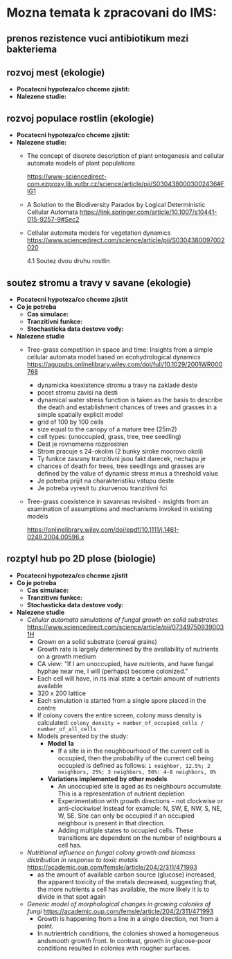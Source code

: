 # Mozna temata k zpracovani do IMS:

## prenos rezistence vuci antibiotikum mezi bakteriema
## rozvoj mest (ekologie)
-  **Pocatecni hypoteza/co chceme zjistit:** 
-  **Nalezene studie:** 

## rozvoj populace rostlin (ekologie)
-  **Pocatecni hypoteza/co chceme zjistit:** 
-  **Nalezene studie:** 
    - The concept of discrete description of plant ontogenesis and      cellular automata models of plant populations

        https://www-sciencedirect-com.ezproxy.lib.vutbr.cz/science/article/pii/S0304380003002436#FIG1

    - A Solution to the Biodiversity Paradox by Logical Deterministic   Cellular Automata
        https://link.springer.com/article/10.1007/s10441-015-9257-9#Sec2

    - Cellular automata models for vegetation dynamics
        https://www.sciencedirect.com/science/article/pii/S0304380097002020

        4.1 Soutez dvou druhu rostlin

## soutez stromu a travy v savane (ekologie)
-  **Pocatecni hypoteza/co chceme zjistit** 
-  **Co je potreba**
    - **Cas simulace:**
    - **Tranzitivni funkce:**
    - **Stochasticka data destove vody:**
-  **Nalezene studie**
    - Tree-grass competition in space and time: Insights from a simple cellular automata model based on ecohydrological dynamics
    https://agupubs.onlinelibrary.wiley.com/doi/full/10.1029/2001WR000768
        - dynamicka koexistence stromu a travy na zaklade deste
        - pocet stromu zavisi na desti
        - dynamical water stress function is taken as the basis to describe the death and establishment chances of trees and grasses in a simple spatially explicit model
        - grid of 100 by 100 cells
        - size equal to the canopy of a mature tree (25m2)
        - cell types: (unoccupied, grass, tree, tree seedling)
        - Dest je rovnomerne rozprostren
        - Strom pracuje s 24-okolim (2 bunky siroke moorovo okoli)
        - Ty funkce zasrany tranzitivni jsou fakt darecek, nechapu je
        - chances of death for trees, tree seedlings and grasses are defined by the value of dynamic stress minus a threshold value
        - Je potreba prijit na charakteristiku vstupu deste
        - Je potreba vyresit tu zkurvenou tranzitivni fci
    - Tree-grass coexistence in savannas revisited - insights from an     examination of assumptions and mechanisms invoked in existing models
    
        https://onlinelibrary.wiley.com/doi/epdf/10.1111/j.1461-0248.2004.00596.x
## rozptyl hub po 2D plose (biologie)
-  **Pocatecni hypoteza/co chceme zjistit** 
-  **Co je potreba**
    - **Cas simulace:**
    - **Tranzitivni funkce:**
    - **Stochasticka data destove vody:**
-  **Nalezene studie**
    - _Cellular automata simulations of fungal growth on solid substrates_
        https://www.sciencedirect.com/science/article/pii/073497509390031H
        - Grown on a solid substrate (cereal grains)
        - Growth rate is largely determined by the availability of nutrients on a growth medium
        - CA view: "If I am unoccupied, have nutrients, and have
            fungal hyphae near me, I will (perhaps) become colonized."
        - Each cell will have, in its inial state a certain amount of nutrients available
        - 320 x 200 lattice
        - Each simulation is started from a single spore placed in the centre
        - If colony covers the entire screen, colony mass density is calculated: `colony_density = number_of_occupied_cells / number_of_all_cells`
        - Models presented by the study:
          - **Model 1a**
            - If a site is in the neughbourhood of the current cell is occupied, then the probability of the currect cell being occupied is defined as follows: `1 neighbor, 12.5%; 2 neighbors, 25%; 3 neighbors, 50%: 4-8 neighbors, 0%`
          - **Variations implemented by other models**
            - An unoccupied site is aged as its neighbours accumulate. This is a representation of nutrient depletion 
            - Experimentation with growth directions - not clockwise or anti-clockwise! Instead for example: N, SW, E, NW, S, NE, W, SE. Site can only be occupied if an occupied neighbour is present in that direction.
            - Adding multiple states to occupied cells. These transitions are dependent on the number of neighbours a cell has.
    - _Nutritional influence on fungal colony growth and biomass distribution in response to toxic metals_
    https://academic.oup.com/femsle/article/204/2/311/471993
        - as the amount of available carbon source (glucose) increased, the apparent toxicity of the metals decreased, suggesting that, the more nutrients a cell has available, the more likely it is to divide in that spot again
    - _Generic model of morphological changes in growing colonies of fungi_ https://academic.oup.com/femsle/article/204/2/311/471993
      - Growth is happening from a line in a single direction, not from a point.
      - In nutrientrich conditions, the colonies showed a homogeneous andsmooth growth front. In contrast, growth in glucose-poor conditions resulted in colonies with rougher surfaces.
